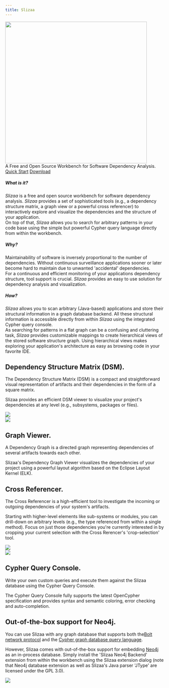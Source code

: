 ```yaml
---
title: Slizaa
---
```


<div class="container vertical-center">
    <div class="jumbotron">
        <div class="row">
            <div class="col-12">
                   <img class="mx-auto d-block" src="/img/slizaa_on_macbook.png" width="450"></a>
            </div>
        </div>
        <div class="lead text-center mt-3">A Free and Open Source Workbench for Software Dependency Analysis.</div>
        <div class="text-center mt-4">
            <a href="/documentation/quick_start/" class="btn btn-primary mr-2">Quick Start<span class="pl-2 fa fa-angle-double-right" /></a>
            <a href="/download/" class="btn btn-secondary">Download <span class="pl-2 fa fa-download" /></a>
        </div>
    </div>
</div>

<div class="container border-bottom pb-4">
    <div class="row ">
        <div class="col-sm">
            <h5>What is it?</h5>
            <div><em>Slizaa</em> is a free and open source workbench for software dependency analysis. <em>Slizaa</em> provides a set of sophisticated tools (e.g., a dependency structure matrix, a graph view or a powerful cross referencer) to interactively explore and visualize the dependencies and the structure of your application.</div>
            <div class="mt-2">On top of that, <em>Slizaa</em> allows you to search for arbitrary patterns in your code base using the simple but powerful Cypher query language directly from within the workbench.</div>
        </div>
        <div class="col-sm">
            <h5>Why?</h5>
            <div>Maintainability of software is inversely proportional to the number of dependencies. Without continuous surveillance applications sooner or later become hard to maintain due to unwanted 'accidental' dependencies.</div>
            <div class="mt-2">For a continuous and efficient monitoring of your applications dependency structure, tool support is crucial. <em>Slizaa</em> provides an easy to use solution for dependency analysis and visualization.</div>
        </div>            
        <div class="col-sm">
            <h5>How?</h5>
            <div><em>Slizaa</em> allows you to scan arbitrary (Java-based) applications and store their structural information in a graph database backend. All these structural information is accessible directly from within <em>Slizaa</em> using the integrated Cypher query console.</div>
            <div class="mt-2">As searching for patterns in a flat graph can be a confusing and cluttering task, <em>Slizaa</em> provides customizable mappings to create hierarchical views of the stored software structure graph. Using hierarchical views makes exploring your application's architecture as easy as browsing code in your favorite IDE.</div>
        </div>
    </div>
</div>

<div class="container border-bottom p-4">
    <div class="row">
        <div class="col-md-7">
        <h2>Dependency Structure Matrix (DSM).</h2>
        <p>The Dependency Structure Matrix (DSM) is a compact and straightforward visual representation of artifacts and their dependencies in the form of a square matrix.</p>
        <p>Slizaa provides an efficient DSM viewer to visualize your project's dependencies at any level (e.g., subsystems, packages or files).</p>
        </div>
        <div class="col-md-5">
        <img class="img-fluid mx-auto" src="/img/slizaa_DSM.png">
        </div>
    </div>
</div>

<div class="container border-bottom p-4">
    <div class="row">
        <div class="col-md-5">
            <img class="img-fluid mx-auto" src="/img/slizaa_GraphViewer.png">
        </div>
        <div class="col-md-7">
            <h2>Graph Viewer.</span></h2>
            <p>A Dependency Graph is a directed graph representing dependencies of several artifacts towards each other.</p>
            <p>Slizaa's Dependency Graph Viewer visualizes the dependencies of your project using a powerful layout algorithm based on the Eclipse Layout Kernel (ELK).</p>
        </div>
    </div>
</div>

<div class="container border-bottom p-4">
    <div class="row">
        <div class="col-md-7">
            <h2>Cross Referencer.</span></h2>
            <p>The Cross Referencer is a high-efficient tool to investigate the incoming or outgoing dependencies of your system's artifacts.</p>
            <p>Starting with higher-level elements like sub-systems or modules, you can drill-down on arbitrary levels (e.g., the type referenced from within a single method).
            Focus on just those dependencies you're currently interested in by cropping your current selection with the Cross Rerencer's 'crop-selection' tool.</p>
        </div>
        <div class="col-md-5">
            <img class="img-fluid mx-auto" src="/img/slizaa_CrossReferencer.png">
        </div>
    </div>
</div>

<div class="container border-bottom p-4">
    <div class="row">
        <div class="col-md-5">
            <img class="img-fluid mx-auto" src="/img/slizaa_CypherConsole.png">
        </div>
        <div class="col-md-7">
            <h2>Cypher Query Console.</h2>
            <p>Write your own custom queries and execute them against the Slizaa database using the Cypher Query Console.</p>
            <p>The Cypher Query Console fully supports the latest OpenCypher specification and provides syntax and semantic coloring, error checking and auto-completion.  
        </div>
    </div>
</div>

<div class="container border-bottom p-4">
    <div class="row">
        <div class="col-md-7">
            <h2>Out-of-the-box support for Neo4j.</h2>
            <p>You can use Slizaa with any graph database that supports both the<a href="https://boltprotocol.org">Bolt network protocol</a> and the <a href="https://www.opencypher.org">Cypher graph database query language</a>.
            <p>However, Slizaa comes with out-of-the-box support for embedding  <a href="https://neo4j.com">Neo4j</a> as an in-process database. Simply install the 'Slizaa Neo4j Backend' extension from within the workbench using the Slizaa extension dialog (note that Neo4j database extension as well as Slizaa's Java parser 'JType' are licensed under the GPL 3.0).</p>
        </div>
        <div class="col-md-5">
            <img class="img-fluid mx-auto" src="/img/slizaa_BackEndExtensions.png">
        </div>
    </div>
</div>